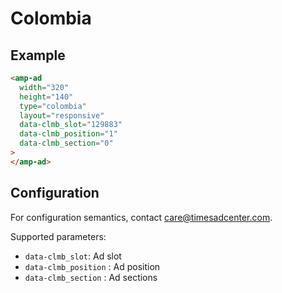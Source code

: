 <!---
Copyright 2016 The AMP HTML Authors. All Rights Reserved.

Licensed under the Apache License, Version 2.0 (the "License");
you may not use this file except in compliance with the License.
You may obtain a copy of the License at

      http://www.apache.org/licenses/LICENSE-2.0

Unless required by applicable law or agreed to in writing, software
distributed under the License is distributed on an "AS-IS" BASIS,
WITHOUT WARRANTIES OR CONDITIONS OF ANY KIND, either express or implied.
See the License for the specific language governing permissions and
limitations under the License.
-->

# Colombia

## Example

```html
<amp-ad
  width="320"
  height="140"
  type="colombia"
  layout="responsive"
  data-clmb_slot="129883"
  data-clmb_position="1"
  data-clmb_section="0"
>
</amp-ad>
```

## Configuration

For configuration semantics, contact care@timesadcenter.com.

Supported parameters:

-   `data-clmb_slot`: Ad slot
-   `data-clmb_position` : Ad position
-   `data-clmb_section` : Ad sections